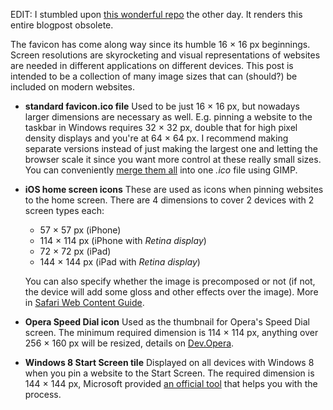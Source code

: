 EDIT: I stumbled upon [this wonderful repo](//github.com/audreyr/favicon-cheat-sheet) the other day. It renders this entire blogpost obsolete.

The favicon has come along way since its humble 16 × 16 px beginnings. Screen resolutions are skyrocketing and visual representations of websites are needed in different applications on different devices. This post is intended to be a collection of many image sizes that can (should?) be included on modern websites.

- **standard favicon.ico file**
	Used to be just 16 × 16 px, but nowadays larger dimensions are necessary as well. E.g. pinning a website to the taskbar in Windows requires 32 × 32 px, double that for high pixel density displays and you're at 64 × 64 px. I recommend making separate versions instead of just making the largest one and letting the browser scale it since you want more control at these really small sizes. You can conveniently [merge them all](//demosthenes.info/blog/467/Creating-MultiResolution-Favicons-For-Web-Pages-With-GIMP) into one *.ico* file using GIMP.

- **iOS home screen icons**
These are used as icons when pinning websites to the home screen. There are 4 dimensions to cover 2 devices with 2 screen types each:
	- 57 × 57 px (iPhone)
	- 114 × 114 px (iPhone with *Retina display*)
	- 72 × 72 px (iPad)
	- 144 × 144 px (iPad with *Retina display*)

	You can also specify whether the image is precomposed or not (if not, the device will add some gloss and other effects over the image). More in [Safari Web Content Guide](//developer.apple.com/library/ios/#documentation/AppleApplications/Reference/SafariWebContent/ConfiguringWebApplications/ConfiguringWebApplications.html).

- **Opera Speed Dial icon**
	Used as the thumbnail for Opera's Speed Dial screen. The minimum required dimension is 114 × 114 px, anything over 256 × 160 px will be resized, details on [Dev.Opera](//dev.opera.com/articles/view/opera-speed-dial-enhancements/).

- **Windows 8 Start Screen tile**
	Displayed on all devices with Windows 8 when you pin a website to the Start Screen. The required dimension is 144 × 144 px, Microsoft provided [an official tool](//www.buildmypinnedsite.com/) that helps you with the process.
